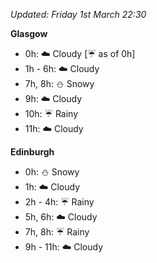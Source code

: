 *Updated: Friday 1st March 22:30*

**Glasgow**

* 0h: :cloud: Cloudy [:umbrella: as of 0h]
* 1h - 6h: :cloud: Cloudy
* 7h, 8h: :snowman: Snowy
* 9h: :cloud: Cloudy
* 10h: :umbrella: Rainy
* 11h: :cloud: Cloudy

**Edinburgh**

* 0h: :snowman: Snowy
* 1h: :cloud: Cloudy
* 2h - 4h: :umbrella: Rainy
* 5h, 6h: :cloud: Cloudy
* 7h, 8h: :umbrella: Rainy
* 9h - 11h: :cloud: Cloudy
